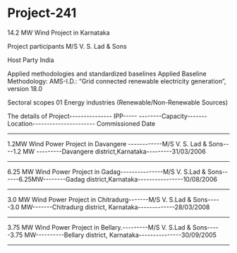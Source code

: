 # Project-241
14.2 MW Wind Project in Karnataka

Project participants M/S V. S. Lad & Sons

Host Party India

Applied methodologies and standardized baselines Applied Baseline Methodology: AMS-I.D.: “Grid
connected renewable electricity generation”, version
18.0

Sectoral scopes
01 Energy industries (Renewable/Non-Renewable
Sources)

The details of Project--------------- IPP----- --------Capacity------- Location---------------------- Commissioned Date
_________________
1.2MW Wind
Power
Project in
Davangere ------------M/S V. S. Lad & Sons----1.2 MW ---------Davangere district,Karnataka---------31/03/2006
___________________________
6.25 MW
Wind Power
Project in
Gadag---------------M/S V. S.Lad & Sons------6.25MW--------Gadag district,Karnataka----------------10/08/2006
___________
3.0 MW Wind
Power
Project
in Chitradurg-------M/S V. S.Lad & Sons-----3.0 MW-------Chitradurg district, Karnataka-------------28/03/2008
______________
3.75 MW
Wind Power
Project in
Bellary.---------M/S V. S.Lad & Sons-----3.75 MW----------Bellary district, Karnataka---------------30/09/2005
______________________
